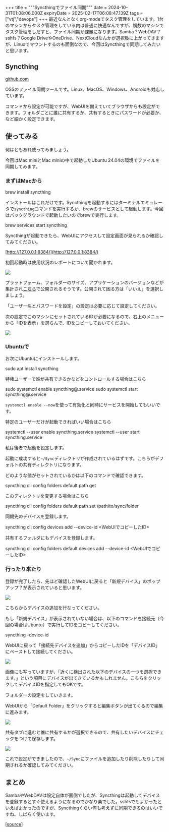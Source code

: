 +++
title = """Syncthingでファイル同期"""
date = 2024-10-31T01:08:06.000Z
expiryDate = 2025-02-17T06:08:47.139Z
tags = ["vtj","devops"]
+++
最近なんとなくorg-modeでタスク管理をしています。1台のマシンからタスク管理をしている内は普通に快適なんですが、複数のマシンでタスク管理をしだすと、ファイル同期が課題になります。Samba？WebDAV？sshfs？Google DriveやOneDrive、NextCloudなんかが選択肢に上がってきますが、Linuxでマウントするのも面倒なので、今回はSyncthingで同期してみたいと思います。

Syncthing
---------

[github.com](https://github.com/syncthing/)

OSSのファイル同期ツールです。Linux、MacOS、Windows、Androidも対応しています。

コマンドから設定が可能ですが、WebUIを備えていてブラウザからも設定ができます。フォルダごとに誰に共有するか、共有するときにパスワードが必要か、 など細かく設定できます。

使ってみる
-----

何はともあれ使ってみましょう。

今回はMac miniとMac miniの中で起動したUbuntu 24.04の環境でファイルを同期してみます。

### まずはMacから

brew install syncthing

インストールはこれだけです。Syncthingを起動するにはターミナルエミュレータで`syncthing`コマンドを実行するか、brewのサービスとして起動します。今回はバックグラウンドで起動したいのでbrewで実行します。

brew services start syncthing

Syncthingが起動できたら、WebUIにアクセスして設定画面が見られるか確認してみてください。

[http://127.0.0.1:8384/](http://127.0.0.1:8384/)

初回起動時は使用状況のレポートについて聞かれます。

![](https://cdn-ak.f.st-hatena.com/images/fotolife/v/virtualtech/20241031/20241031100807.png)

プラットフォーム、フォルダーのサイズ、アプリケーションのバージョンなどが集計され[こちら](https://data.syncthing.net/)で公開されるそうです。公開されて困る方は「いいえ」を選択しましょう。

「ユーザー名とパスワードを設定」の設定は必要に応じて設定してください。

次の設定でこのマシンにセットされているIDが必要になるので、右上のメニューから「IDを表示」を選らんで、IDをコピーしておいてください。

![](https://cdn-ak.f.st-hatena.com/images/fotolife/v/virtualtech/20241031/20241031100811.png)

### Ubuntuで

お次にUbuntuにインストールします。

sudo apt install syncthing

特権ユーザーで誰が共有できるかなどをコントロールする場合はこちら

sudo systemctl enable syncthing@<username>.service
sudo systemctl start syncthing@<username>.service

`systemctl enable --now`を使って有効化と同時にサービスを開始してもいいです。

特定のユーザーだけが起動できればいい場合はこちら

systemctl --user enable syncthing.service
systemctl --user start syncthing.service

私は後者で起動を設定します。

起動に成功すると`~/Sync`ディレクトリが作成されているはずです。こちらがデフォルトの共有ディレクトリになります。

どのような値がセットされているかは以下のコマンドで確認できます。

syncthing cli config folders default path get

このディレクトリを変更する場合はこちら

syncthing cli config folders default path set /path/to/sync/folder

同期先のデバイスを登録します。

syncthing cli config devices add --device-id <WebUIでコピーしたID>

共有するフォルダにもデバイスを登録します。

syncthing cli config folders default devices add --device-id <WebUIでコピーしたID>

### 行ったり来たり

登録が完了したら、先ほど確認したWebUIに戻ると「新規デバイス」のポップアップ？が表示されていると思います。

![](https://cdn-ak.f.st-hatena.com/images/fotolife/v/virtualtech/20241031/20241031100815.png)

こちらからデバイスの追加を行なってください。

もし「新規デバイス」が表示されていない場合は、以下のコマンドを接続元（今回の場合はUbuntu）で実行してIDをコピーしてください。

syncthing -device-id

WebUIに戻って「接続先デバイスを追加」からコピーしたIDを「デバイスID」にペーストして接続してください。

![](https://cdn-ak.f.st-hatena.com/images/fotolife/v/virtualtech/20241031/20241031100819.png)

画像にも写っていますが、「近くに検出された以下のデバイスの一つを選択できます。」という項目にデバイスが出てきているかもしれません。こちらをクリックしてデバイスIDを指定してもOKです。

フォルダーの設定をしていきます。

WebUIから「Default Folder」をクリックすると編集ボタンが出てくるので編集に進みます。

![](https://cdn-ak.f.st-hatena.com/images/fotolife/v/virtualtech/20241031/20241031100824.png)

共有タブに進むと誰に共有するかが選択できるので、共有したいデバイスにチェックをつけて保存します。

![](https://cdn-ak.f.st-hatena.com/images/fotolife/v/virtualtech/20241031/20241031100827.png)

これで設定ができましたので、`~/Sync`にファイルを追加したり削除したりして同期されるか確認してみてください。

まとめ
---

SambaやWebDAVは設定自体が面倒でしたが、Syncthingは起動してデバイスを登録するとすぐ使えるようになるのでかなり楽でした。sshfsでもよかったといえばよかったのですが、Syncthingくらい何も考えずに同期できるのはいいですね、しばらく使います。

[[source]](https://devops-blog.virtualtech.jp/entry/20241031/1730336886)
